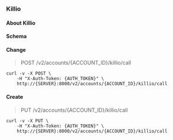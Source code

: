 ### Killio

#### About Killio

#### Schema



#### Change

> POST /v2/accounts/{ACCOUNT_ID}/killio/call

```shell
curl -v -X POST \
    -H "X-Auth-Token: {AUTH_TOKEN}" \
    http://{SERVER}:8000/v2/accounts/{ACCOUNT_ID}/killio/call
```

#### Create

> PUT /v2/accounts/{ACCOUNT_ID}/killio/call

```shell
curl -v -X PUT \
    -H "X-Auth-Token: {AUTH_TOKEN}" \
    http://{SERVER}:8000/v2/accounts/{ACCOUNT_ID}/killio/call
```

